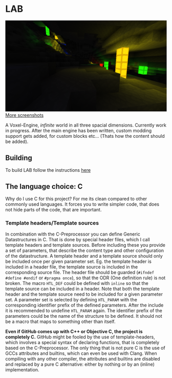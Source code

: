 # LAB

![Colored Light](screenshots/013.png)
[More screenshots](screenshots/screenshots.md)

A Voxel-Engine, *infinite* world in all three spacial dimensions. Currently
work in progress. After the main engine has been written, custom modding
support gets added, for custom blocks etc... (Thats how the content should be
added).

## Building
To build LAB follow the instructions [here](setup-dev.md)

## The language choice: C

Why do I use C for this project? For me its clean compared to other commonly
used languages. It forces you to write simpler code, that does not hide parts
of the code, that are important.  

### Template headers/Template sources
In combination with the C-Preprocessor you can define Generic Datastructures
in C. That is done by special header files, which I call template headers
and template sources. Before including these you provide a set of parameters,
that describe the content type and other configuration of the datastructure.
A template header and a template source should only be included once per given
parameter set. Eg. the template header is included in a header file, the
template source is included in the corresponding source file. The header file
should be guarded (`#ifndef #define #endif` or `#pragma once`), so that the
ODR (One definition rule) is not broken. The macro `HTL_DEF` could be defined
with `inline` so that the template source can be included in a header. Note
that both the template header and the template source need to be included for
a given parameter set. A parameter set is selected by defining `HTL_PARAM`
with the corresponding identifier prefix of the defined parameters. After
the include it is recommended to undefine `HTL_PARAM` again. The identifier
prefix of the parameters could be the name of the structure to be defined.
It should not be a macro that maps to something other than itself.

**Even if GitHub comes up with C++ or Objective C, the project is completely C.**
GitHub might be fooled by the use of template-headers, which involves a special
syntax of declaring functions, that is completely based on the C-Preprocessor.
The only thing that is not pure C is the use of GCCs attributes and builtins,
which can even be used with Clang. When compiling with any other compiler,
the attributes and builtins are disabled and replaced by a pure C alternative:
either by nothing or by an (inline) implementation.
